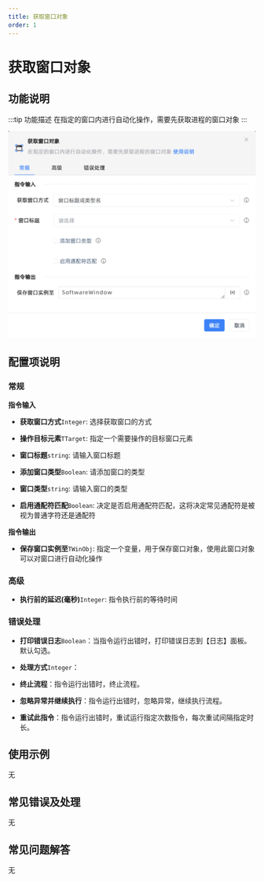```yaml
---
title: 获取窗口对象
order: 1
---
```


# 获取窗口对象

## 功能说明

:::tip 功能描述
在指定的窗口内进行自动化操作，需要先获取进程的窗口对象
:::

![获取窗口对象](../../assets/获取窗口对象_command.png)

## 配置项说明

### 常规

**指令输入**

- **获取窗口方式**`Integer`: 选择获取窗口的方式

- **操作目标元素**`TTarget`: 指定一个需要操作的目标窗口元素

- **窗口标题**`string`: 请输入窗口标题

- **添加窗口类型**`Boolean`: 请添加窗口的类型

- **窗口类型**`string`: 请输入窗口的类型

- **启用通配符匹配**`Boolean`: 决定是否启用通配符匹配，这将决定常见通配符是被视为普通字符还是通配符


**指令输出**

- **保存窗口实例至**`TWinObj`: 指定一个变量，用于保存窗口对象，使用此窗口对象可以对窗口进行自动化操作

### 高级

- **执行前的延迟(毫秒)**`Integer`: 指令执行前的等待时间

### 错误处理

- **打印错误日志**`Boolean`：当指令运行出错时，打印错误日志到【日志】面板。默认勾选。

- **处理方式**`Integer`：

 - **终止流程**：指令运行出错时，终止流程。

 - **忽略异常并继续执行**：指令运行出错时，忽略异常，继续执行流程。

 - **重试此指令**：指令运行出错时，重试运行指定次数指令，每次重试间隔指定时长。

## 使用示例
无

## 常见错误及处理

无

## 常见问题解答

无

